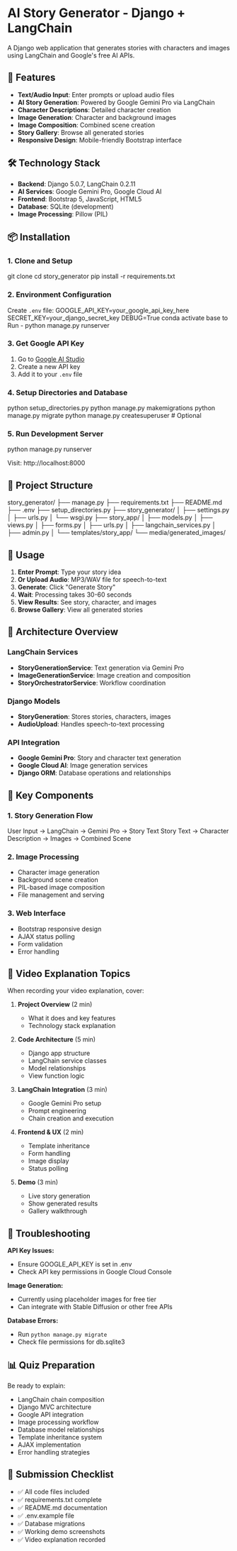 # AI Story Generator - Django + LangChain

A Django web application that generates stories with characters and images using LangChain and Google's free AI APIs.

## 🚀 Features

- **Text/Audio Input**: Enter prompts or upload audio files
- **AI Story Generation**: Powered by Google Gemini Pro via LangChain
- **Character Descriptions**: Detailed character creation
- **Image Generation**: Character and background images
- **Image Composition**: Combined scene creation
- **Story Gallery**: Browse all generated stories
- **Responsive Design**: Mobile-friendly Bootstrap interface

## 🛠️ Technology Stack

- **Backend**: Django 5.0.7, LangChain 0.2.11
- **AI Services**: Google Gemini Pro, Google Cloud AI
- **Frontend**: Bootstrap 5, JavaScript, HTML5
- **Database**: SQLite (development)
- **Image Processing**: Pillow (PIL)

## 📦 Installation

### 1. Clone and Setup
git clone <your-repo-url>
cd story_generator
pip install -r requirements.txt

### 2. Environment Configuration
Create `.env` file:
GOOGLE_API_KEY=your_google_api_key_here
SECRET_KEY=your_django_secret_key
DEBUG=True
conda activate base
to Run - python manage.py runserver

### 3. Get Google API Key
1. Go to [Google AI Studio](https://makersuite.google.com/app/apikey)
2. Create a new API key
3. Add it to your `.env` file

### 4. Setup Directories and Database
python setup_directories.py
python manage.py makemigrations
python manage.py migrate
python manage.py createsuperuser # Optional

### 5. Run Development Server
python manage.py runserver

Visit: http://localhost:8000

## 📁 Project Structure

story_generator/
├── manage.py
├── requirements.txt
├── README.md
├── .env
├── setup_directories.py
├── story_generator/
│ ├── settings.py
│ ├── urls.py
│ └── wsgi.py
├── story_app/
│ ├── models.py
│ ├── views.py
│ ├── forms.py
│ ├── urls.py
│ ├── langchain_services.py
│ ├── admin.py
│ └── templates/story_app/
└── media/generated_images/

## 🎯 Usage

1. **Enter Prompt**: Type your story idea
2. **Or Upload Audio**: MP3/WAV file for speech-to-text
3. **Generate**: Click "Generate Story" 
4. **Wait**: Processing takes 30-60 seconds
5. **View Results**: See story, character, and images
6. **Browse Gallery**: View all generated stories

## 🧠 Architecture Overview

### LangChain Services
- **StoryGenerationService**: Text generation via Gemini Pro
- **ImageGenerationService**: Image creation and composition
- **StoryOrchestratorService**: Workflow coordination

### Django Models
- **StoryGeneration**: Stores stories, characters, images
- **AudioUpload**: Handles speech-to-text processing

### API Integration
- **Google Gemini Pro**: Story and character text generation
- **Google Cloud AI**: Image generation services
- **Django ORM**: Database operations and relationships

## 🔧 Key Components

### 1. Story Generation Flow
User Input → LangChain → Gemini Pro → Story Text
Story Text → Character Description → Images → Combined Scene

### 2. Image Processing
- Character image generation
- Background scene creation
- PIL-based image composition
- File management and serving

### 3. Web Interface
- Bootstrap responsive design
- AJAX status polling
- Form validation
- Error handling

## 🎥 Video Explanation Topics

When recording your video explanation, cover:

1. **Project Overview** (2 min)
   - What it does and key features
   - Technology stack explanation

2. **Code Architecture** (5 min)
   - Django app structure
   - LangChain service classes
   - Model relationships
   - View function logic

3. **LangChain Integration** (3 min)
   - Google Gemini Pro setup
   - Prompt engineering
   - Chain creation and execution

4. **Frontend & UX** (2 min)
   - Template inheritance
   - Form handling
   - Image display
   - Status polling

5. **Demo** (3 min)
   - Live story generation
   - Show generated results
   - Gallery walkthrough

## 🚨 Troubleshooting

**API Key Issues:**
- Ensure GOOGLE_API_KEY is set in .env
- Check API key permissions in Google Cloud Console

**Image Generation:**
- Currently using placeholder images for free tier
- Can integrate with Stable Diffusion or other free APIs

**Database Errors:**
- Run `python manage.py migrate`
- Check file permissions for db.sqlite3

## 📊 Quiz Preparation

Be ready to explain:
- LangChain chain composition
- Django MVC architecture
- Google API integration
- Image processing workflow
- Database model relationships
- Template inheritance system
- AJAX implementation
- Error handling strategies

## 🎯 Submission Checklist

- ✅ All code files included
- ✅ requirements.txt complete
- ✅ README.md documentation
- ✅ .env.example file
- ✅ Database migrations
- ✅ Working demo screenshots
- ✅ Video explanation recorded
